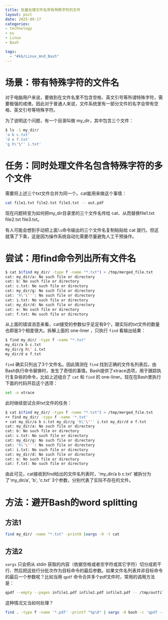 ```yaml
---
title: 批量处理文件名带有特殊字符的文件
layout: post  
date: 2025-09-17
categories:  
- technology  
- os
- Linux
- Bash

tags:
  - "#kb/Linux_And_Bash"
---
```


# 场景：带有特殊字符的文件名

对于电脑用户来说，要做到在文件名里不包含空格、英文引号等所谓特殊字符，需要极强的戒律。因此对于普通人来说，文件系统里有一部分文件的名字会带有空格、英文引号等特殊字符。

为了说明这个问题，有一个目录叫做 my_dir，其中包含三个文件：

``` bash
$ ls -1 my_dir/
'a b c.txt'
'd e f.txt'
'g h\'\'' i.txt'
```

# 任务：同时处理文件名包含特殊字符的多个文件

需要将上述三个txt文件合并为同一个。cat能用来做这个事情：

``` bash
cat file1.txt file2.txt file3.txt -- out.pdf
```

现在问题转变为如何把my_dir目录里的三个文件名传给 cat、从而替换file1.txt file2.txt file3.txt。

有人可能会想到手动把上面`ls`命令输出的三个文件名复制粘贴给 cat 就行。但这就落了下乘，这是因为操作系统自动化需要尽量避免人工干预操作。

# 尝试：用find命令列出所有文件名

``` bash
$ cat $(find my_dir/ -type f -name "*.txt") > /tmp/merged_file.txt
cat: my_dir/a: No such file or directory
cat: b: No such file or directory
cat: c.txt: No such file or directory
cat: my_dir/g: No such file or directory
cat: 'h\'\''': No such file or directory
cat: i.txt: No such file or directory
cat: my_dir/d: No such file or directory
cat: e: No such file or directory
cat: f.txt: No such file or directory
```

从上面的错误消息来看，cat接受的参数似乎足足有9个，跟实际的txt文件的数量也即是3个相差很大。拆解上面的 one-liner ，只执行 `find` 看输出结果：

``` bash
$ find my_dir/ -type f -name "*.txt"
my_dir/a b c.txt
my_dir/g h\' i.txt
my_dir/d e f.txt
```

`find` 确实只列出了3个文件名。因此猜测在 `find` 找到正确的文件名列表后，由 Bash执行命令替换时，发生了奇怪的事情。Bash提供了xtrace选项，用于跟踪执行复杂些的命令，比如上述组合了 `cat` 和 `find` 的 one-liner。现在在Bash里执行下面的代码开启这个选项：

``` bash
set -o xtrace
```

此时继续尝试合并txt文件的任务：

``` bash
$ cat $(find my_dir/ -type f -name "*.txt") > /tmp/merged_file.txt
++ find my_dir/ -type f -name '*.txt'
+ cat my_dir/a b c.txt my_dir/g 'h\'\''' i.txt my_dir/d e f.txt
cat: my_dir/a: No such file or directory
cat: b: No such file or directory
cat: c.txt: No such file or directory
cat: my_dir/g: No such file or directory
cat: 'h\'\''': No such file or directory
cat: i.txt: No such file or directory
cat: my_dir/d: No such file or directory
cat: e: No such file or directory
cat: f.txt: No such file or directory
```

由此可见，cat接收到find给出的文件名列表时，'my_dir/a b c.txt' 被拆分为了'my_dir/a', 'b', 'c.txt' 3个参数，分别代表了实际不存在的文件。

# 方法：避开Bash的word splitting

## 方法1

``` bash
find my_dir/ -name "*.txt" -print0 |xargs -0 -t cat
```
## 方法2

`xargs` 只会把从 stdin 获取的内容（依据空格或者空字符或其它字符）切分成若干行、然后把这些行分批次作为目标命令的最后参数。如果文件名列表并非目标命令的最后一个参数呢？比如当用 `qpdf` 命令合并多个pdf文件时，常用的调用方法是：

``` bash
qpdf --empty --pages infile1.pdf infile2.pdf infile3.pdf -- /tmp/outfile.pdf
```
这种情况又当如何处理？

``` bash
find . -type f -name '*.pdf' -printf "%p\0" | xargs -0 bash -c 'qpdf --empty --pages "$@" -- /tmp/outfile.pdf'
```
